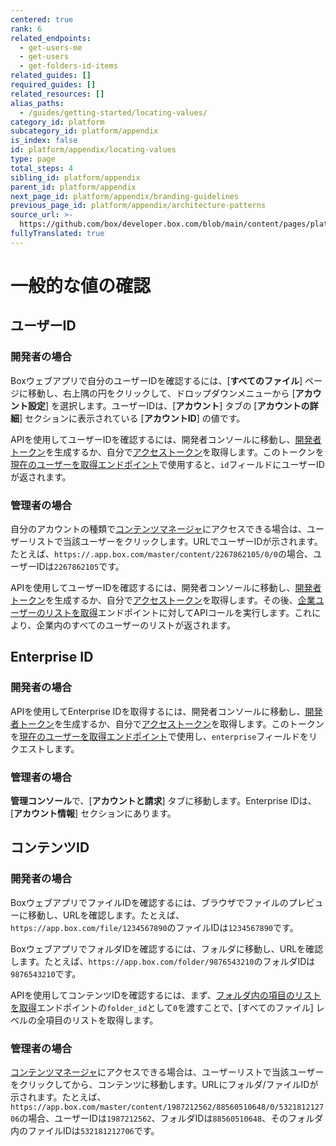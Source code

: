 ```yaml
---
centered: true
rank: 6
related_endpoints:
  - get-users-me
  - get-users
  - get-folders-id-items
related_guides: []
required_guides: []
related_resources: []
alias_paths:
  - /guides/getting-started/locating-values/
category_id: platform
subcategory_id: platform/appendix
is_index: false
id: platform/appendix/locating-values
type: page
total_steps: 4
sibling_id: platform/appendix
parent_id: platform/appendix
next_page_id: platform/appendix/branding-guidelines
previous_page_id: platform/appendix/architecture-patterns
source_url: >-
  https://github.com/box/developer.box.com/blob/main/content/pages/platform/appendix/locating-values.md
fullyTranslated: true
---
```

# 一般的な値の確認

## ユーザーID

### 開発者の場合

Boxウェブアプリで自分のユーザーIDを確認するには、\[**すべてのファイル**] ページに移動し、右上隅の円をクリックして、ドロップダウンメニューから \[**アカウント設定**] を選択します。ユーザーIDは、\[**アカウント**] タブの \[**アカウントの詳細**] セクションに表示されている \[**アカウントID**] の値です。

APIを使用してユーザーIDを確認するには、開発者コンソールに移動し、[開発者トークン][devtoken]を生成するか、自分で[アクセストークン][at]を取得します。このトークンを[現在のユーザーを取得エンドポイント][currentuser]で使用すると、`id`フィールドにユーザーIDが返されます。

### 管理者の場合

自分のアカウントの種類で[コンテンツマネージャ][contentmanager]にアクセスできる場合は、ユーザーリストで当該ユーザーをクリックします。URLでユーザーIDが示されます。たとえば、`https://.app.box.com/master/content/2267862105/0/0`の場合、ユーザーIDは`2267862105`です。

APIを使用してユーザーIDを確認するには、開発者コンソールに移動し、[開発者トークン][devtoken]を生成するか、自分で[アクセストークン][at]を取得します。その後、[企業ユーザーのリストを取得][leu]エンドポイントに対してAPIコールを実行します。これにより、企業内のすべてのユーザーのリストが返されます。

## Enterprise ID

### 開発者の場合

APIを使用してEnterprise IDを取得するには、開発者コンソールに移動し、[開発者トークン][devtoken]を生成するか、自分で[アクセストークン][at]を取得します。このトークンを[現在のユーザーを取得エンドポイント][currentuser]で使用し、`enterprise`フィールドをリクエストします。

### 管理者の場合

**管理コンソール**で、\[**アカウントと請求**] タブに移動します。Enterprise IDは、\[**アカウント情報**] セクションにあります。

## コンテンツID

### 開発者の場合

BoxウェブアプリでファイルIDを確認するには、ブラウザでファイルのプレビューに移動し、URLを確認します。たとえば、`https://app.box.com/file/1234567890`のファイルIDは`1234567890`です。

BoxウェブアプリでフォルダIDを確認するには、フォルダに移動し、URLを確認します。たとえば、`https://app.box.com/folder/9876543210`のフォルダIDは`9876543210`です。

APIを使用してコンテンツIDを確認するには、まず、[フォルダ内の項目のリストを取得][lif]エンドポイントの`folder_id`として`0`を渡すことで、\[すべてのファイル] レベルの全項目のリストを取得します。

### 管理者の場合

[コンテンツマネージャ][contentmanager]にアクセスできる場合は、ユーザーリストで当該ユーザーをクリックしてから、コンテンツに移動します。URLにフォルダ/ファイルIDが示されます。たとえば、`https://app.box.com/master/content/1987212562/88560510648/0/532181212706`の場合、ユーザーIDは`1987212562`、フォルダIDは`88560510648`、そのフォルダ内のファイルIDは`532181212706`です。

<!-- i18n-enable localize-links -->

[contentmanager]: https://support.box.com/hc/ja/articles/360044197333-コンテンツマネージャの使用

<!-- i18n-disable localize-links -->

[currentuser]: e://get-users-me

[devtoken]: g://authentication/tokens/developer-tokens

[uo]: e://resources/user

[uo-full]: e://resources/user--full

[at]: g://authentication/tokens/access-tokens

[leu]: e://get-users

[lif]: e://get-folders-id-items
